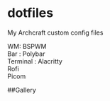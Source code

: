 # dotfiles

My Archcraft custom config files

WM: BSPWM  
Bar : Polybar  
Terminal : Alacritty  
Rofi  
Picom  


##Gallery

